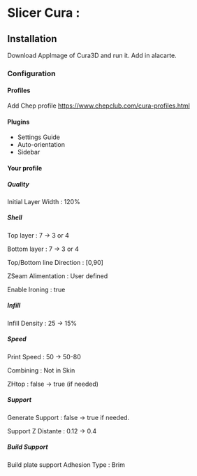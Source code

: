 # Slicer Cura : 

## Installation
Download AppImage of Cura3D and run it.
Add in alacarte.

### Configuration

#### Profiles
Add Chep profile https://www.chepclub.com/cura-profiles.html

#### Plugins
* Settings Guide
* Auto-orientation
* Sidebar

#### Your profile

##### Quality
Initial Layer Width : 120%


##### Shell
Top layer : 7 -> 3 or 4

Bottom layer : 7 -> 3 or 4

Top/Bottom line Direction : [0,90]

ZSeam Alimentation : User defined

Enable Ironing : true


##### Infill
Infill Density : 25 -> 15%

##### Speed
Print Speed : 50 -> 50-80

Combining : Not in Skin

ZHtop : false -> true (if needed)


##### Support
Generate Support : false -> true if needed.

Support Z Distante : 0.12 -> 0.4


##### Build Support
Build plate support Adhesion Type : Brim

